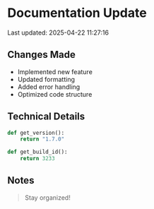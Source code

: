 # Documentation Update

Last updated: 2025-04-22 11:27:16

## Changes Made
- Implemented new feature
- Updated formatting
- Added error handling
- Optimized code structure

## Technical Details
```python
def get_version():
    return "1.7.0"

def get_build_id():
    return 3233
```

## Notes
> Stay organized!
